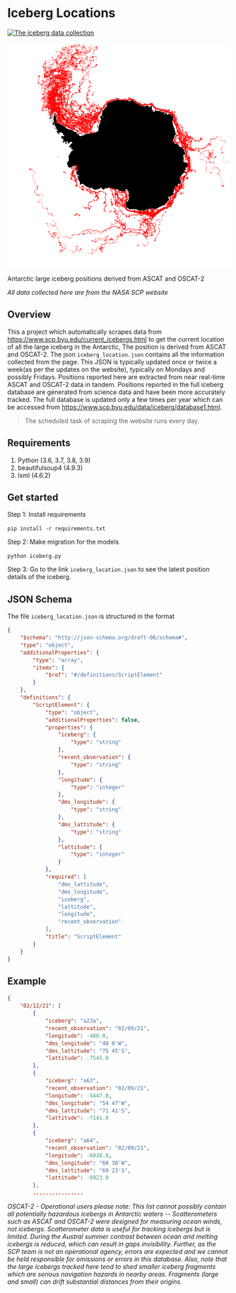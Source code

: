 # Iceberg Locations

[![The iceberg data collection](https://github.com/Joel-hanson/Iceberg-locations/actions/workflows/iceberge-tracker.yml/badge.svg?branch=main)](https://github.com/Joel-hanson/Iceberg-locations/actions/workflows/iceberge-tracker.yml)

<p align="center">
  <img src="./assets/composite2.gif">
</p>
Antarctic large iceberg positions derived from ASCAT and OSCAT-2

_All data collected here are from the NASA SCP website_

## Overview

This a project which automatically scrapes data from https://www.scp.byu.edu/current_icebergs.html to get the current location of all the large iceberg in the Antarctic, The position is derived from ASCAT and OSCAT-2. The json `iceberg_location.json` contains all the information collected from the page. This JSON is typically updated once or twice a week(as per the updates on the website), typically on Mondays and possibly Fridays. Positions reported here are extracted from near real-time ASCAT and OSCAT-2 data in tandem. Positions reported in the full iceberg database are generated from science data and have been more accurately tracked. The full database is updated only a few times per year which can be accessed from https://www.scp.byu.edu/data/iceberg/database1.html.

> The scheduled task of scraping the website runs every day.

## Requirements

1. Python (3.6, 3.7, 3.8, 3.9)
2. beautifulsoup4 (4.9.3)
3. lxml (4.6.2)

## Get started

Step 1: Install requirements

`pip install -r requirements.txt`

Step 2: Make migration for the models

`python iceberg.py`

Step 3: Go to the link `iceberg_location.json` to see the latest position details of the iceberg.

## JSON Schema

The file `iceberg_location.json` is structured in the format

```json
{
    "$schema": "http://json-schema.org/draft-06/schema#",
    "type": "object",
    "additionalProperties": {
        "type": "array",
        "items": {
            "$ref": "#/definitions/ScriptElement"
        }
    },
    "definitions": {
        "ScriptElement": {
            "type": "object",
            "additionalProperties": false,
            "properties": {
                "iceberg": {
                    "type": "string"
                },
                "recent_observation": {
                    "type": "string"
                },
                "longitude": {
                    "type": "integer"
                },
                "dms_longitude": {
                    "type": "string"
                },
                "dms_lattitude": {
                    "type": "string"
                },
                "lattitude": {
                    "type": "integer"
                }
            },
            "required": [
                "dms_lattitude",
                "dms_longitude",
                "iceberg",
                "lattitude",
                "longitude",
                "recent_observation"
            ],
            "title": "ScriptElement"
        }
    }
}
```

## Example

```json
{
    "02/12/21": [
        {
            "iceberg": "a23a",
            "recent_observation": "02/09/21",
            "longitude": -400.0,
            "dms_longitude": "40 0'W",
            "dms_lattitude": "75 45'S",
            "lattitude": -7545.0
        },
        {
            "iceberg": "a63",
            "recent_observation": "02/09/21",
            "longitude": -5447.0,
            "dms_longitude": "54 47'W",
            "dms_lattitude": "71 41'S",
            "lattitude": -7141.0
        },
        {
            "iceberg": "a64",
            "recent_observation": "02/09/21",
            "longitude": -6038.0,
            "dms_longitude": "60 38'W",
            "dms_lattitude": "69 23'S",
            "lattitude": -6923.0
        },
        ................
```

_OSCAT-2 - Operational users please note: This list cannot possibly contain all potentially hazardous icebergs in Antarctic waters -- Scatterometers such as ASCAT and OSCAT-2 were designed for measuring ocean winds, not icebergs. Scatterometer data is useful for tracking icebergs but is limited. During the Austral summer contrast between ocean and melting icebergs is reduced, which can result in gaps invisibility. Further, as the SCP team is not an operational agency, errors are expected and we cannot be held responsible for omissions or errors in this database. Also, note that the large icebergs tracked here tend to shed smaller iceberg fragments which are serious navigation hazards in nearby areas. Fragments (large and small) can drift substantial distances from their origins._